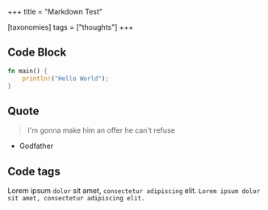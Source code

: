 +++
title = "Markdown Test"

[taxonomies]
tags = ["thoughts"]
+++

## Code Block

```rust
fn main() {
    println!("Hello World");
}
```

## Quote

> I'm gonna make him an offer he can't refuse
- Godfather


## Code tags

Lorem ipsum `dolor` sit amet, `consectetur adipiscing` elit. 
`Lorem ipsum dolor sit amet, consectetur adipiscing elit.`